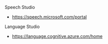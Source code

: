 Speech Studio

- https://speech.microsoft.com/portal

Language Studio
- https://language.cognitive.azure.com/home